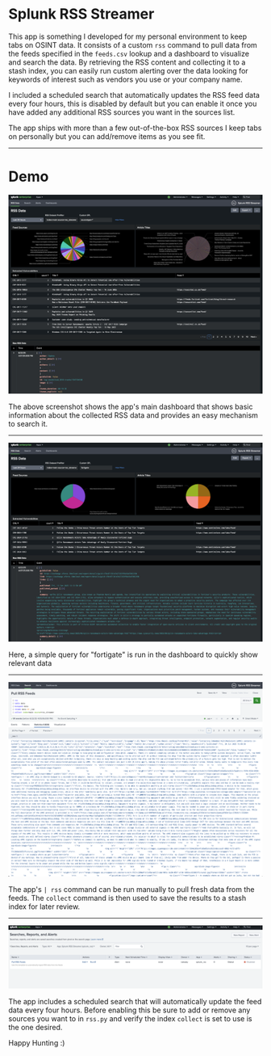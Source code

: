 # Splunk RSS Streamer
This app is something I developed for my personal environment to keep tabs on OSINT data. It consists of a custom `rss` command to pull data from the feeds specified in the `feeds.csv` lookup and a dashboard to visualize and search the data. By retrieving the RSS content and collecting it to a stash index, you can easily run custom alerting over the data looking for keywords of interest such as vendors you use or your company name. 

I included a scheduled search that automatically updates the RSS feed data every four hours, this is disabled by default but you can enable it once you have added any additional RSS sources you want in the sources list. 

The app ships with more than a few out-of-the-box RSS sources I keep tabs on personally but you can add/remove items as you see fit.

---
# Demo
![Alt text](Demo1.png)

The above screenshot shows the app's main dashboard that shows basic information about the collected RSS data and provides an easy mechanism to search it.

---
![Alt text](Demo2.png)

Here, a simple query for "fortigate" is run in the dashboard to quickly show relevant data

---
![Alt text](Demo3.png)

The app's `| rss` command can be run manually to pull fresh data from the feeds. The `collect` command is then used to save the results to a stash index for later review.

---
![Alt text](Demo4.png)

The app includes a scheduled search that will automatically update the feed data every four hours. Before enabling this be sure to add or remove any sources you want to in `rss.py` and verify the index `collect` is set to use is the one desired.

Happy Hunting :)
